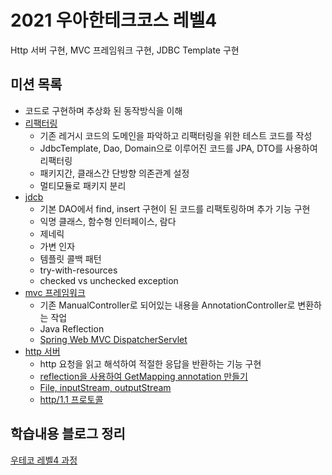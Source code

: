 # 2021 우아한테크코스 레벨4
Http 서버 구현, MVC 프레임워크 구현, JDBC Template 구현

## 미션 목록
- 코드로 구현하며 추상화 된 동작방식을 이해
- [리팩터링](https://github.com/knae11/woowalevel4/tree/refactoring)
    - 기존 레거시 코드의 도메인을 파악하고 리팩터링을 위한 테스트 코드를 작성
    - JdbcTemplate, Dao, Domain으로 이루어진 코드를 JPA, DTO를 사용하여 리팩터링
    - 패키지간, 클래스간 단방향 의존관계 설정
    - 멀티모듈로 패키지 분리
- [jdcb](https://github.com/knae11/woowalevel4/tree/jdbc)
    - 기본 DAO에서 find, insert 구현이 된 코드를 리팩토링하며 추가 기능 구현
    - 익명 클래스, 함수형 인터페이스, 람다
    - 제네릭
    - 가변 인자
    - 템플릿 콜백 패턴
    - try-with-resources
    - checked vs unchecked exception
- [mvc 프레임워크](https://github.com/knae11/woowalevel4/tree/mvc)
    -  기존 ManualController로 되어있는 내용을 AnnotationController로 변환하는 작업 
    -  Java Reflection
    -  [Spring Web MVC DispatcherServlet](https://nauni.tistory.com/300)
- [http 서버](https://github.com/knae11/woowalevel4/tree/http)
    - http 요청을 읽고 해석하여 적절한 응답을 반환하는 기능 구현
    - [reflection을 사용하여 GetMapping annotation 만들기](https://nauni.tistory.com/293)
    - [File, inputStream, outputStream](https://nauni.tistory.com/294)
    - [http/1.1 프로토콜](https://nauni.tistory.com/295) 
## 학습내용 블로그 정리
[우테코 레벨4 과정](https://nauni.tistory.com/category/%EC%9A%B0%EC%95%84%ED%95%9C%ED%85%8C%ED%81%AC%EC%BD%94%EC%8A%A4/%EB%A0%88%EB%B2%A84)
